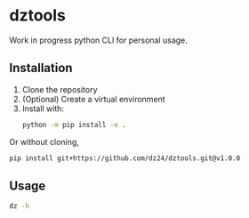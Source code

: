 # dztools
Work in progress python CLI for personal usage.

## Installation

1. Clone the repository
2. (Optional) Create a virtual environment
3. Install with:
   ```bash
   python -m pip install -e .
   ```
Or without cloning,

   ```bash
   pip install git+https://github.com/dz24/dztools.git@v1.0.0
   ```

## Usage
```bash
dz -h
```
